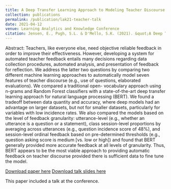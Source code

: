 ```yaml
---
title: A Deep Transfer Learning Approach to Modeling Teacher Discourse in the Classroom
collection: publications
permalink: /publication/lak21-teacher-talk
date: 2021-04-12
venue: Learning Analytics and Knowledge Conference
citation: Jensen, E., Pugh, S.L. & D'Mello, S.K. (2021). &quot;A Deep Transfer Learning Approach to Modeling Teacher Discourse in the Classroom.&quot; Proceedings of the Learning Analytics and Knowledge (LAK21) Conference.
---
```

Abstract: Teachers, like everyone else, need objective reliable feedback in order to improve their effectiveness. However, developing a system for automated teacher feedback entails many decisions regarding data collection procedures, automated analysis, and presentation of feedback for reflection. We address the latter two questions by comparing two different machine learning approaches to automatically model seven features of teacher discourse (e.g., use of questions, elaborated evaluations). We compared a traditional open- vocabulary approach using n-grams and Random Forest classifiers with a state-of-the-art deep transfer learning approach for natural language processing (BERT). We found a tradeoff between data quantity and accuracy, where deep models had an advantage on larger datasets, but not for smaller datasets, particularly for variables with low incidence rates. We also compared the models based on the level of feedback granularity: utterance-level (e.g., whether an utterance is a question or a statement), class session-level proportions by averaging across utterances (e.g., question incidence score of 48%), and session-level ordinal feedback based on pre-determined thresholds (e.g., question asking score is medium [vs. low or high]) and found that BERT generally provided more accurate feedback at all levels of granularity. Thus, BERT appears to be the most viable approach to providing automatic feedback on teacher discourse provided there is sufficient data to fine tune the model.

[Download paper here](../files/LAK21-29.pdf)
[Download talk slides here](../files/Jensen_LAK21-teacher_slides.pptx)

This paper included a talk at the conference.